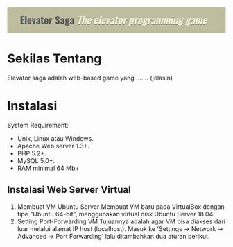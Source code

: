 <p align="center">
  <img src="https://github.com/Clockee/KOMDAT---Elevator-Saga/blob/master/gambar.PNG">
</p>

# Sekilas Tentang

Elevator saga adalah web-based game yang ....... (jelasin)

# Instalasi

System Requirement:

* Unix, Linux atau Windows.
* Apache Web server 1.3+.
* PHP 5.2+.
* MySQL 5.0+.
* RAM minimal 64 Mb+

## Instalasi Web Server Virtual


1. Membuat VM Ubuntu Server Membuat VM baru pada VirtualBox dengan tipe "Ubuntu 64-bit", menggunakan virtual disk Ubuntu Server 18.04.
2. Setting Port-Forwarding VM Tujuannya adalah agar VM bisa diakses dari luar melalui alamat IP host (localhost). Masuk ke 'Settings -> Network -> Advanced -> Port Forwarding' lalu ditambahkan dua aturan berikut.
